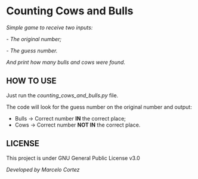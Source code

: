 # Counting Cows and Bulls
*Simple game to receive two inputs:*

*- The original number;*

*- The guess number.*

*And print how many bulls and cows were found.*

## HOW TO USE
Just run the *counting_cows_and_bulls.py* file.

The code will look for the guess number on the original number and output:
- Bulls -> Correct number **IN** the correct place;
- Cows -> Correct number **NOT IN** the correct place.

## LICENSE
This project is under GNU General Public License v3.0

*Developed by Marcelo Cortez*